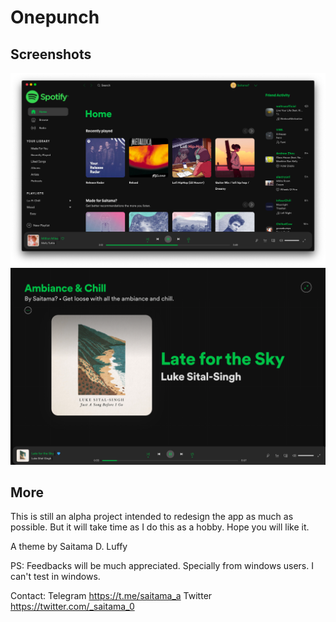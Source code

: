 # Onepunch

## Screenshots

![OnepunchHome](./OnepunchHome.png)
![OnepunchFullPlayer](./OnepunchFullPlayer.png)

## More
This is still an alpha project intended to redesign the app as much as possible.
But it will take time as I do this as a hobby. Hope you will like it.

A theme by Saitama D. Luffy

PS: Feedbacks will be much appreciated. Specially from windows users. I can't test
in windows.

Contact: Telegram https://t.me/saitama_a
                Twitter https://twitter.com/_saitama_0
